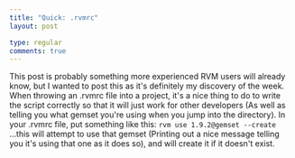 ```yaml
---
title: "Quick: .rvmrc"
layout: post

type: regular
comments: true
---
```


This post is probably something more experienced RVM users will already know,
but I wanted to post this as it's definitely my discovery of the week. When
throwing an .rvmrc file into a project, it's a nice thing to do to write the
script correctly so that it will just work for other developers (As well as
telling you what gemset you're using when you jump into the directory). In your
.rvmrc file, put something like this: `rvm use 1.9.2@gemset --create` ...this
will attempt to use that gemset (Printing out a nice message telling you it's
using that one as it does so), and will create it if it doesn't exist.


